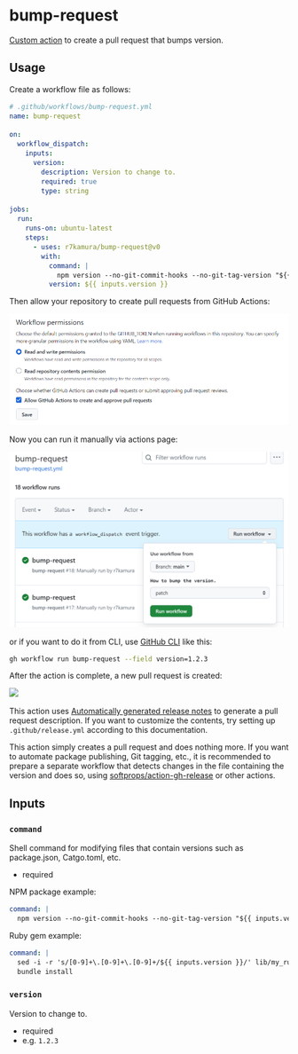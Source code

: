 # bump-request

[Custom action](https://docs.github.com/en//actions/creating-actions/about-custom-actions) to create a pull request that bumps version.

## Usage

Create a workflow file as follows:

```yaml
# .github/workflows/bump-request.yml
name: bump-request

on:
  workflow_dispatch:
    inputs:
      version:
        description: Version to change to.
        required: true
        type: string

jobs:
  run:
    runs-on: ubuntu-latest
    steps:
      - uses: r7kamura/bump-request@v0
        with:
          command: |
            npm version --no-git-commit-hooks --no-git-tag-version "${{ inputs.version }}"
          version: ${{ inputs.version }}
```

Then allow your repository to create pull requests from GitHub Actions:

![](images/workflow-permissions.png)

Now you can run it manually via actions page:

![](images/workflow.png)

or if you want to do it from CLI, use [GitHub CLI](https://cli.github.com/) like this:

```bash
gh workflow run bump-request --field version=1.2.3
```

After the action is complete, a new pull request is created:

![](images/pull-request.png)

This action uses [Automatically generated release notes](https://docs.github.com/en//repositories/releasing-projects-on-github/automatically-generated-release-notes) to generate a pull request description.
If you want to customize the contents, try setting up `.github/release.yml` according to this documentation.

This action simply creates a pull request and does nothing more. If you want to automate package publishing, Git tagging, etc., it is recommended to prepare a separate workflow that detects changes in the file containing the version and does so, using [softprops/action-gh-release](https://github.com/softprops/action-gh-release) or other actions.

## Inputs

### `command`

Shell command for modifying files that contain versions such as package.json, Catgo.toml, etc.

- required

NPM package example:

```yaml
command: |
  npm version --no-git-commit-hooks --no-git-tag-version "${{ inputs.version }}"
```

Ruby gem example:

```yaml
command: |
  sed -i -r 's/[0-9]+\.[0-9]+\.[0-9]+/${{ inputs.version }}/' lib/my_ruby_gem/version.rb
  bundle install
```

### `version`

Version to change to.

- required
- e.g. `1.2.3`
